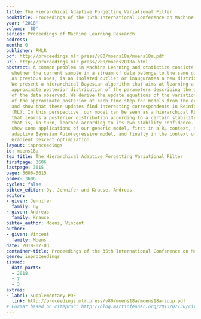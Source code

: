 ```yaml
---
title: The Hierarchical Adaptive Forgetting Variational Filter
booktitle: Proceedings of the 35th International Conference on Machine Learning
year: '2018'
volume: '80'
series: Proceedings of Machine Learning Research
address: 
month: 0
publisher: PMLR
pdf: http://proceedings.mlr.press/v80/moens18a/moens18a.pdf
url: http://proceedings.mlr.press/v80/moens2018a.html
abstract: A common problem in Machine Learning and statistics consists in detecting
  whether the current sample in a stream of data belongs to the same distribution
  as previous ones, is an isolated outlier or inaugurates a new distribution of data.
  We present a hierarchical Bayesian algorithm that aims at learning a time-specific
  approximate posterior distribution of the parameters describing the distribution
  of the data observed. We derive the update equations of the variational parameters
  of the approximate posterior at each time step for models from the exponential family,
  and show that these updates find interesting correspondents in Reinforcement Learning
  (RL). In this perspective, our model can be seen as a hierarchical RL algorithm
  that learns a posterior distribution according to a certain stability confidence
  that is, in turn, learned according to its own stability confidence. Finally, we
  show some applications of our generic model, first in a RL context, next with an
  adaptive Bayesian Autoregressive model, and finally in the context of Stochastic
  Gradient Descent optimization.
layout: inproceedings
id: moens18a
tex_title: The Hierarchical Adaptive Forgetting Variational Filter
firstpage: 3606
lastpage: 3615
page: 3606-3615
order: 3606
cycles: false
bibtex_editor: Dy, Jennifer and Krause, Andreas
editor:
- given: Jennifer
  family: Dy
- given: Andreas
  family: Krause
bibtex_author: Moens, Vincent
author:
- given: Vincent
  family: Moens
date: 2018-07-03
container-title: Proceedings of the 35th International Conference on Machine Learning
genre: inproceedings
issued:
  date-parts:
  - 2018
  - 7
  - 3
extras:
- label: Supplementary PDF
  link: http://proceedings.mlr.press/v80/moens18a/moens18a-supp.pdf
# Format based on citeproc: http://blog.martinfenner.org/2013/07/30/citeproc-yaml-for-bibliographies/
---
```

